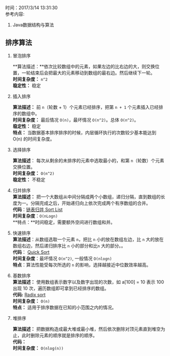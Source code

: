 ##   
时间：2017/3/14 13:31:30    
参考内容:  
1. Java数据结构与算法

## 排序算法  

1. 冒泡排序
	
	**算法描述：**依次比较数组中的元素，如果左边的比右边的大，则交换位置，一轮结束后会把最大的元素移动到数组的最右边。然后继续下一轮。  
	**时间复杂度：** `n^2`  
	**稳定性：** 稳定  

2. 插入排序

	**算法描述：** 前 `n`（轮数 + 1）个元素已经排序，把第 `n + 1` 个元素插入已经排序的数组中。  
	**时间复杂度：**  最后情况 `O(n)`，最坏情况 `O(n^2)`。总体 `O(n^2)`。   
	**稳定性：**  稳定  
	**特点：** 当数据基本排序排序的时候，内层循环执行的次数较少基本能达到 O(n) 的时间复杂度。
   
3. 选择排序    

	**算法描述**： 每次从剩余的未排序的元素中选取最小的，和第 `n`（轮数）个元素交换位置。      
	**时间复杂度：**  `O(n^2)`    
	**稳定性：** 不稳定    

3. 归并排序  
	**算法描述：** 把一个大数组从中间分隔成两个小数组，递归分隔，直到数组的长度为一。分隔完成之后，开始递归向上依次完成两个有序数组的合并。  
	**代码**：[链表归并 Sort List](https://github.com/LanSeTianYe/DemoContainer/blob/master/algorithm/src/main/java/com/xiaotian/demo/algorithm/leetcode/A_148_SortList.java)  
	**时间复杂度**：`O(nLogn)`  
	**特点：**时间稳定，需要额外空间进行数组和并。
4. 快速排序    
	**算法描述**：从数组选取一个元素 `n`，把比 `n` 小的放在数组左边，比 `n` 大的放在数组右边，然后递归排序比 `n` 小的部分和比`n` 大的部分。。  
	**代码**： [Quick Sort](https://github.com/LanSeTianYe/DemoContainer/blob/master/algorithm/src/main/java/com/xiaotian/demo/algorithm/other/QuickSort.java)  
	**时间复杂度**：最坏情况 `O(n^2)`, 一般情况  `O(nlogn)`  
	**特点**：算法性能受每次所选的 `n` 的影响，选择越接近中位数效率越高。
6. 基数排序  
	**算法描述：** 使用数组表示数字以及数字出现的次数，如 a[100] = 10 表示 100 出现 10 次，遍历数组即可拿到已经排序的数组。  
	**代码:** [Radix sort](https://github.com/LanSeTianYe/DemoContainer/blob/master/algorithm/src/main/java/com/xiaotian/demo/algorithm/other/RadixSort.java)  
	**时间复杂度：** `O(n)`  
	**特点：** 适用于排序数据在已知的小范围之内的情况。  
5. 堆排序

	**算法描述：**  把数据构造成最大堆或最小堆，然后依次删除对顶元素直到堆空为止，此时删除元素的顺序就是排序的顺序。   
	**代码：**  
	**时间复杂度：** `O(nlog(n))`  
